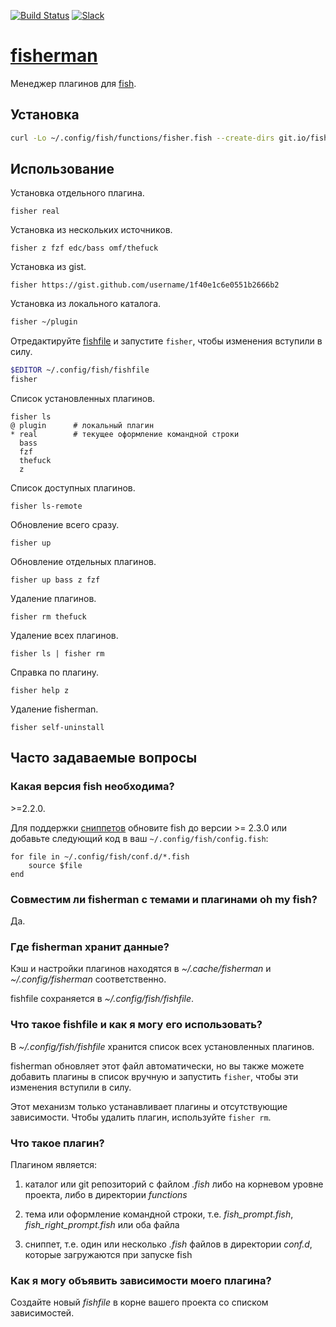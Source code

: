 [slack-link]: https://fisherman-wharf.herokuapp.com/
[slack-badge]: https://fisherman-wharf.herokuapp.com/badge.svg
[travis-link]: https://travis-ci.org/fisherman/fisherman
[travis-badge]: https://img.shields.io/travis/fisherman/fisherman.svg

[fish]: https://github.com/fish-shell/fish-shell
[fisherman]: https://github.com/fisherman.sh

[![Build Status][travis-badge]][travis-link]
[![Slack][slack-badge]][slack-link]

# [fisherman]

Менеджер плагинов для [fish].

## Установка

```sh
curl -Lo ~/.config/fish/functions/fisher.fish --create-dirs git.io/fisherman
```

## Использование

Установка отдельного плагина.

```
fisher real
```

Установка из нескольких источников.

```
fisher z fzf edc/bass omf/thefuck
```

Установка из gist.

```
fisher https://gist.github.com/username/1f40e1c6e0551b2666b2
```

Установка из локального каталога.

```sh
fisher ~/plugin
```

Отредактируйте [fishfile](#Что-такое-fishfile-и-как-я-могу-его-использовать) и запустите `fisher`, чтобы изменения вступили в силу.

```sh
$EDITOR ~/.config/fish/fishfile
fisher
```

Список установленных плагинов.

```ApacheConf
fisher ls
@ plugin      # локальный плагин
* real        # текущее оформление командной строки
  bass
  fzf
  thefuck
  z
```

Список доступных плагинов.

```
fisher ls-remote
```

Обновление всего сразу.

```
fisher up
```

Обновление отдельных плагинов.

```
fisher up bass z fzf
```

Удаление плагинов.

```
fisher rm thefuck
```

Удаление всех плагинов.

```
fisher ls | fisher rm
```

Справка по плагину.

```
fisher help z
```

Удаление fisherman.

```
fisher self-uninstall
```

## Часто задаваемые вопросы

### Какая версия fish необходима?

\>=2.2.0.

Для поддержки [cниппетов](#Что-такое-плагин) обновите fish до версии >= 2.3.0 или добавьте следующий код в ваш `~/.config/fish/config.fish`:

```fish
for file in ~/.config/fish/conf.d/*.fish
    source $file
end
```

### Совместим ли fisherman с темами и плагинами oh my fish?

Да.

### Где fisherman хранит данные?

Кэш и настройки плагинов находятся в *~/.cache/fisherman* и *~/.config/fisherman* соответственно.

fishfile сохраняется в *~/.config/fish/fishfile*.

### Что такое fishfile и как я могу его использовать?

В *~/.config/fish/fishfile* хранится список всех установленных плагинов.

fisherman обновляет этот файл автоматически, но вы также можете добавить плагины в список вручную и запустить `fisher`, чтобы эти изменения вступили в силу.

Этот механизм только устанавливает плагины и отсутствующие зависимости. Чтобы удалить плагин, используйте `fisher rm`.

### Что такое плагин?

Плагином является:

1. каталог или git репозиторий с файлом *.fish* либо на корневом уровне проекта, либо в директории *functions*

2. тема или оформление командной строки, т.е. *fish_prompt.fish*, *fish_right_prompt.fish* или оба файла

3. сниппет, т.е. один или несколько *.fish* файлов в директории *conf.d*, которые загружаются при запуске fish

### Как я могу объявить зависимости моего плагина?

Создайте новый *fishfile* в корне вашего проекта со списком зависимостей.
